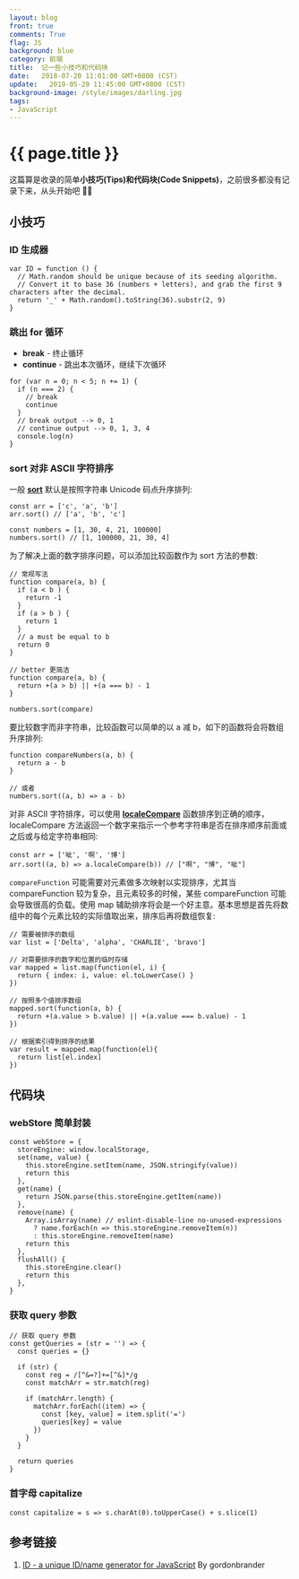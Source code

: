 ```yaml
---
layout: blog
front: true
comments: True
flag: JS
background: blue
category: 前端
title:  记一些小技巧和代码块
date:   2018-07-20 11:01:00 GMT+0800 (CST)
update:   2019-05-29 11:45:00 GMT+0800 (CST)
background-image: /style/images/darling.jpg
tags:
- JavaScript
---
```

# {{ page.title }}

这篇算是收录的简单**小技巧(Tips)**和**代码块(Code Snippets)**，之前很多都没有记录下来，从头开始吧 🤷‍♀️

## 小技巧

### ID 生成器

```JS
var ID = function () {
  // Math.random should be unique because of its seeding algorithm.
  // Convert it to base 36 (numbers + letters), and grab the first 9 characters after the decimal.
  return '_' + Math.random().toString(36).substr(2, 9)
}
```

### 跳出 for 循环

* **break** - 终止循环
* **continue** - 跳出本次循环，继续下次循环

```JS
for (var n = 0; n < 5; n += 1) {
  if (n === 2) {
    // break
    continue
  }
  // break output --> 0, 1
  // continue output --> 0, 1, 3, 4
  console.log(n)
}
```

### sort 对非 ASCII 字符排序

一般 [**sort**](https://developer.mozilla.org/zh-CN/docs/Web/JavaScript/Reference/Global_Objects/Array/sort) 默认是按照字符串 Unicode 码点升序排列:

```JS
const arr = ['c', 'a', 'b']
arr.sort() // ['a', 'b', 'c']

const numbers = [1, 30, 4, 21, 100000]
numbers.sort() // [1, 100000, 21, 30, 4]
```

为了解决上面的数字排序问题，可以添加比较函数作为 sort 方法的参数:

```JS
// 常规写法
function compare(a, b) {
  if (a < b ) {
    return -1
  }
  if (a > b ) {
    return 1
  }
  // a must be equal to b
  return 0
}

// better 更简洁
function compare(a, b) {
  return +(a > b) || +(a === b) - 1
}

numbers.sort(compare)
```

要比较数字而非字符串，比较函数可以简单的以 a 减 b，如下的函数将会将数组升序排列:

```JS
function compareNumbers(a, b) {
  return a - b
}

// 或者
numbers.sort((a, b) => a - b)
```

对非 ASCII 字符排序，可以使用 [**localeCompare**](https://developer.mozilla.org/zh-CN/docs/Web/JavaScript/Reference/Global_Objects/String/localeCompare) 函数排序到正确的顺序，localeCompare 方法返回一个数字来指示一个参考字符串是否在排序顺序前面或之后或与给定字符串相同:

```JS
const arr = ['呲', '啊', '博']
arr.sort((a, b) => a.localeCompare(b)) // ["啊", "博", "呲"]
```

`compareFunction` 可能需要对元素做多次映射以实现排序，尤其当 compareFunction 较为复杂，且元素较多的时候，某些 compareFunction 可能会导致很高的负载。使用 map 辅助排序将会是一个好主意。基本思想是首先将数组中的每个元素比较的实际值取出来，排序后再将数组恢复:

```JS
// 需要被排序的数组
var list = ['Delta', 'alpha', 'CHARLIE', 'bravo']

// 对需要排序的数字和位置的临时存储
var mapped = list.map(function(el, i) {
  return { index: i, value: el.toLowerCase() }
})

// 按照多个值排序数组
mapped.sort(function(a, b) {
  return +(a.value > b.value) || +(a.value === b.value) - 1
})

// 根据索引得到排序的结果
var result = mapped.map(function(el){
  return list[el.index]
})
```

## 代码块

### webStore 简单封装

```JS
const webStore = {
  storeEngine: window.localStorage,
  set(name, value) {
    this.storeEngine.setItem(name, JSON.stringify(value))
    return this
  },
  get(name) {
    return JSON.parse(this.storeEngine.getItem(name))
  },
  remove(name) {
    Array.isArray(name) // eslint-disable-line no-unused-expressions
      ? name.forEach(n => this.storeEngine.removeItem(n))
      : this.storeEngine.removeItem(name)
    return this
  },
  flushAll() {
    this.storeEngine.clear()
    return this
  },
}
```

### 获取 query 参数

```JS
// 获取 query 参数
const getQueries = (str = '') => {
  const queries = {}

  if (str) {
    const reg = /[^&=?]+=[^&]*/g
    const matchArr = str.match(reg)

    if (matchArr.length) {
      matchArr.forEach((item) => {
        const [key, value] = item.split('=')
        queries[key] = value
      })
    }
  }

  return queries
}
```

### 首字母 capitalize

```JS
const capitalize = s => s.charAt(0).toUpperCase() + s.slice(1)
```

## 参考链接

1. [ID - a unique ID/name generator for JavaScript](https://gist.github.com/gordonbrander/2230317) By gordonbrander
